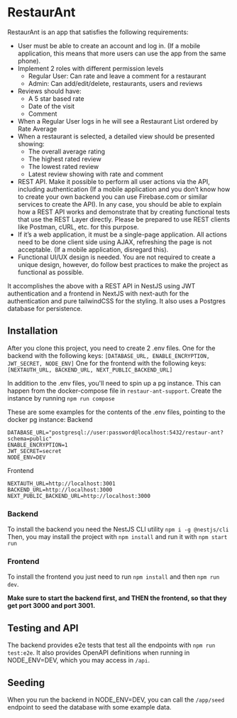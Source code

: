 # RestaurAnt

RestaurAnt is an app that satisfies the following requirements:
* User must be able to create an account and log in. (If a mobile application, this means that more users can use the app from the same phone).
* Implement 2 roles with different permission levels
    * Regular User: Can rate and leave a comment for a restaurant
    * Admin: Can add/edit/delete, restaurants, users and reviews
* Reviews should have:
    * A 5 star based rate
    * Date of the visit
    * Comment
* When a Regular User logs in he will see a Restaurant List ordered by Rate Average
* When a restaurant is selected, a detailed view should be presented showing:
    * The overall average rating
    * The highest rated review
    * The lowest rated review
    * Latest review showing with rate and comment
* REST API. Make it possible to perform all user actions via the API, including authentication (If a mobile application and you don’t know how to create your own backend you can use Firebase.com or similar services to create the API).
In any case, you should be able to explain how a REST API works and demonstrate that by creating functional tests that use the REST Layer directly. Please be prepared to use REST clients like Postman, cURL, etc. for this purpose.
* If it’s a web application, it must be a single-page application. All actions need to be done client side using AJAX, refreshing the page is not acceptable. (If a mobile application, disregard this).
* Functional UI/UX design is needed. You are not required to create a unique design, however, do follow best practices to make the project as functional as possible.

It accomplishes the above with a REST API in NestJS using JWT authentication and a frontend in NextJS with next-auth for the authentication and pure tailwindCSS for the styling. It also uses a Postgres database for persistence.

## Installation

After you clone this project, you need to create 2 .env files.
One for the backend with the following keys: `[DATABASE_URL, ENABLE_ENCRYPTION, JWT_SECRET, NODE_ENV]`
One for the frontend with the following keys: `[NEXTAUTH_URL, BACKEND_URL, NEXT_PUBLIC_BACKEND_URL]`

In addition to the .env files, you'll need to spin up a pg instance. This can happen from the docker-compose file in `restaur-ant-support`.
Create the instance by running `npm run compose`

These are some examples for the contents of the .env files, pointing to the docker pg instance:
Backend
```
DATABASE_URL="postgresql://user:password@localhost:5432/restaur-ant?schema=public"
ENABLE_ENCRYPTION=1
JWT_SECRET=secret
NODE_ENV=DEV
```

Frontend
```
NEXTAUTH_URL=http://localhost:3001
BACKEND_URL=http://localhost:3000
NEXT_PUBLIC_BACKEND_URL=http://localhost:3000
```

### Backend

To install the backend you need the NestJS CLI utility
`npm i -g @nestjs/cli`
Then, you may install the project with `npm install` and run it with `npm start run`

### Frontend

To install the frontend you just need to run `npm install` and then `npm run dev`.

**Make sure to start the backend first, and THEN the frontend, so that they get port 3000 and port 3001.**

## Testing and API

The backend provides e2e tests that test all the endpoints with `npm run test:e2e`. It also provides OpenAPI definitions when running in NODE_ENV=DEV, which you may access in `/api`.

## Seeding

When you run the backend in NODE_ENV=DEV, you can call the `/app/seed` endpoint to seed the database with some example data.
